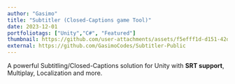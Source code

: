 ```yaml
---
author: "Gasimo"
title: "Subtitler (Closed-Captions game Tool)"
date: 2023-12-01
portfoliotags: ["Unity","C#", "Featured"]
thumbnail: https://github.com/user-attachments/assets/f5efff1d-d151-42dc-a78f-31ec8d7fbd06
external: https://github.com/GasimoCodes/Subtitler-Public
---
```


A powerful Subtitling/Closed-Captions solution for Unity with **SRT support**, Multiplay, Localization and more.